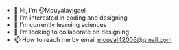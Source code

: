 - 👋 Hi, I’m @Mouyalavigael
- 👀 I’m interested in coding and designing 
- 🌱 I’m currently learning sciences 
- 💞️ I’m looking to collaborate on designing 
- 📫 How to reach me by email mouyal42006@gmail.com

<!---
Mouyalavigael/Mouyalavigael is a ✨ special ✨ repository because its `README.md` (this file) appears on your GitHub profile.
You can click the Preview link to take a look at your changes.
--->
